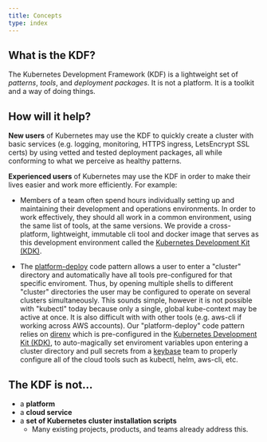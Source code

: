 ```yaml
---
title: Concepts
type: index
---
```


## What is the KDF?

The Kubernetes Development Framework (KDF) is a lightweight set of *patterns*,
*tools*, and *deployment packages*.  It is not a platform.  It is a toolkit and
a way of doing things.

## How will it help?

**New users** of Kubernetes may use the KDF to quickly create a cluster with
basic services (e.g. logging, monitoring, HTTPS ingress, LetsEncrypt SSL certs)
by using vetted and tested deployment packages, all while conforming to what we
perceive as healthy patterns.

**Experienced users** of Kubernetes may use the KDF in order to make their
lives easier and work more efficiently.  For example:

  * Members of a team often spend hours individually setting up and maintaining
    their development and operations environments.  In order to work
    effectively, they should all work in a common environment, using the same
    list of tools, at the same versions.  We provide a cross-platform,
    lightweight, immutable cli tool and docker image that serves as this
    development environment called the [Kubernetes Development Kit
    (KDK)](https://github.com/cisco-sso/kdk).

  * The [platform-deploy](https://github.com/cisco-sso/k8s-deploy) code pattern
    allows a user to enter a "cluster" directory and automatically have all
    tools pre-configured for that specific enviroment.  Thus, by opening
    multiple shells to different "cluster" directories the user may be
    configured to operate on several clusters simultaneously.  This sounds
    simple, however it is not possible with "kubectl" today because only a
    single, global kube-context may be active at once.  It is also difficult
    with with other tools (e.g. aws-cli if working across AWS accounts).  Our
    "platform-deploy" code pattern relies on
    [direnv](https://github.com/direnv/direnv) which is pre-configured in the
    [Kubernetes Development Kit (KDK)](https://github.com/cisco-sso/kdk), to
    auto-magically set enviroment variables upon entering a cluster directory
    and pull secrets from a [keybase](https://keybase.io/) team to properly
    configure all of the cloud tools such as kubectl, helm, aws-cli, etc.

## The KDF is not...

* a **platform**
* a **cloud service**
* a **set of Kubernetes cluster installation scripts**
  - Many existing projects, products, and teams already address this.
